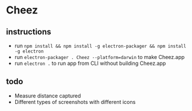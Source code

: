 # Cheez

## instructions

- run `npm install && npm install -g electron-packager && npm install -g electron`
- run `electron-packager . Cheez --platform=darwin` to make Cheez.app
- run `electron .` to run app from CLI without building Cheez.app

## todo
 - Measure distance captured
 - Different types of screenshots with different icons
